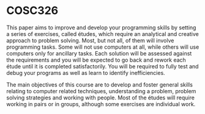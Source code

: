 # COSC326

This paper aims to improve and develop your programming skills by setting a series of exercises, called études, which require an analytical and creative approach to problem solving. 
Most, but not all, of them will involve programming tasks. Some will not use computers at all, while others will use computers only for ancillary tasks.
Each solution will be assessed against the requirements and you will be expected to go back and rework each étude until it is completed satisfactorily. 
You will be required to fully test and debug your programs as well as learn to identify inefficiencies.

The main objectives of this course are to develop and foster general skills relating to computer related techniques, understanding a problem, problem solving strategies and working with people.
Most of the études will require working in pairs or in groups, although some exercises are individual work. 
